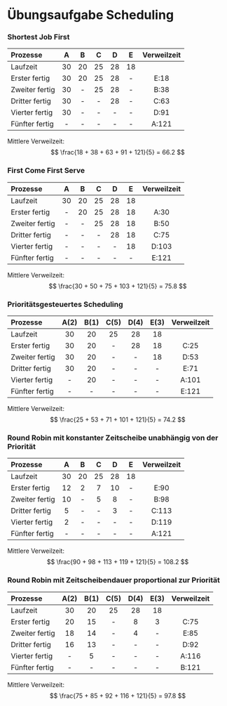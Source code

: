 # Übungsaufgabe Scheduling

### Shortest Job First

| Prozesse       |  A   |  B   |  C   |  D   |  E   | Verweilzeit |
| :------------- | :--: | :--: | :--: | :--: | :--: | :---------: |
| Laufzeit       |  30  |  20  |  25  |  28  |  18  |             |
| Erster fertig  |  30  |  20  |  25  |  28  |  -   |    E:18     |
| Zweiter fertig |  30  |  -   |  25  |  28  |  -   |    B:38     |
| Dritter fertig |  30  |  -   |  -   |  28  |  -   |    C:63     |
| Vierter fertig |  30  |  -   |  -   |  -   |  -   |    D:91     |
| Fünfter fertig |  -   |  -   |  -   |  -   |  -   |    A:121    |

Mittlere Verweilzeit:
$$
\frac{18 + 38 + 63 + 91 + 121}{5}  = 66.2
$$

### First Come First Serve

| Prozesse       |  A   |  B   |  C   |  D   |  E   | Verweilzeit |
| :------------- | :--: | :--: | :--: | :--: | :--: | :---------: |
| Laufzeit       |  30  |  20  |  25  |  28  |  18  |             |
| Erster fertig  |  -   |  20  |  25  |  28  |  18  |    A:30     |
| Zweiter fertig |  -   |  -   |  25  |  28  |  18  |    B:50     |
| Dritter fertig |  -   |  -   |  -   |  28  |  18  |    C:75     |
| Vierter fertig |  -   |  -   |  -   |  -   |  18  |    D:103    |
| Fünfter fertig |  -   |  -   |  -   |  -   |  -   |    E:121    |

Mittlere Verweilzeit:
$$
\frac{30 + 50 + 75 + 103 + 121}{5}  = 75.8
$$

### Prioritätsgesteuertes Scheduling

| Prozesse       | A(2) | B(1) | C(5) | D(4) | E(3) | Verweilzeit |
| :------------- | :--: | :--: | :--: | :--: | :--: | :---------: |
| Laufzeit       |  30  |  20  |  25  |  28  |  18  |             |
| Erster fertig  |  30  |  20  |  -   |  28  |  18  |    C:25     |
| Zweiter fertig |  30  |  20  |  -   |  -   |  18  |    D:53     |
| Dritter fertig |  30  |  20  |  -   |  -   |  -   |    E:71     |
| Vierter fertig |  -   |  20  |  -   |  -   |  -   |    A:101    |
| Fünfter fertig |  -   |  -   |  -   |  -   |  -   |    E:121    |

Mittlere Verweilzeit:
$$
\frac{25 + 53 + 71 + 101 + 121}{5}  = 74.2
$$

### Round Robin mit konstanter Zeitscheibe unabhängig von der Priorität

| Prozesse       |  A   |  B   |  C   |  D   |  E   | Verweilzeit |
| :------------- | :--: | :--: | :--: | :--: | :--: | :---------: |
| Laufzeit       |  30  |  20  |  25  |  28  |  18  |             |
| Erster fertig  |  12  |  2   |  7   |  10  |  -   |    E:90     |
| Zweiter fertig |  10  |  -   |  5   |  8   |  -   |    B:98     |
| Dritter fertig |  5   |  -   |  -   |  3   |  -   |    C:113    |
| Vierter fertig |  2   |  -   |  -   |  -   |  -   |    D:119    |
| Fünfter fertig |  -   |  -   |  -   |  -   |  -   |    A:121    |

Mittlere Verweilzeit:
$$
\frac{90 + 98 + 113 + 119 + 121}{5}  = 108.2
$$

### Round Robin mit Zeitscheibendauer proportional zur Priorität

| Prozesse       | A(2) | B(1) | C(5) | D(4) | E(3) | Verweilzeit |
| :------------- | :--: | :--: | :--: | :--: | :--: | :---------: |
| Laufzeit       |  30  |  20  |  25  |  28  |  18  |             |
| Erster fertig  |  20  |  15  |  -   |  8   |  3   |    C:75     |
| Zweiter fertig |  18  |  14  |  -   |  4   |  -   |    E:85     |
| Dritter fertig |  16  |  13  |  -   |  -   |  -   |    D:92     |
| Vierter fertig |  -   |  5   |  -   |  -   |  -   |    A:116    |
| Fünfter fertig |  -   |  -   |  -   |  -   |  -   |    B:121    |

Mittlere Verweilzeit:
$$
\frac{75 + 85 + 92 + 116 + 121}{5}  = 97.8
$$
